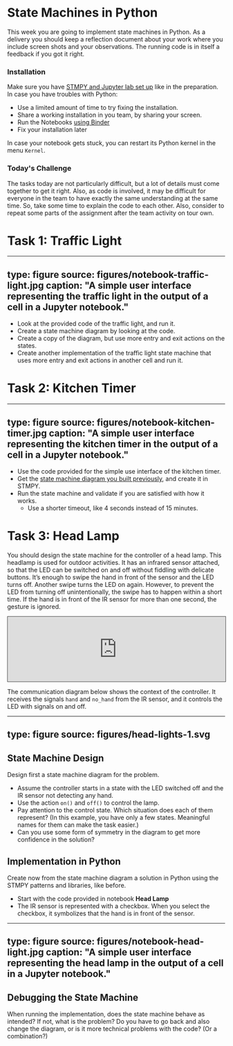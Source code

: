 # State Machines in Python

This week you are going to implement state machines in Python.
As a delivery you should keep a reflection document about your work where you include screen shots and your observations.
The running code is in itself a feedback if you got it right.


### Installation

Make sure you have [STMPY and Jupyter lab set up](prep-stmpy.html#jupyter-notebooks-introducing-stmpy) like in the preparation. In case you have troubles with Python:

* Use a limited amount of time to try fixing the installation.
* Share a working installation in you team, by sharing your screen.
* Run the Notebooks [using Binder](https://mybinder.org/v2/gh/falkr/stmpy-notebooks/HEAD)
* Fix your installation later


In case your notebook gets stuck, you can restart its Python kernel in the menu `Kernel`.


### Today's Challenge

The tasks today are not particularly difficult, but a lot of details must come together to get it right. 
Also, as code is involved, it may be difficult for everyone in the team to have exactly the same understanding at the same time. So, take some time to explain the code to each other.
Also, consider to repeat some parts of the assignment after the team activity on tour own.






# Task 1: Traffic Light


---
type: figure
source: figures/notebook-traffic-light.jpg
caption: "A simple user interface representing the traffic light in the output of a cell in a Jupyter notebook."
---

* Look at the provided code of the traffic light, and run it.
* Create a state machine diagram by looking at the code.
* Create a copy of the diagram, but use more entry and exit actions on the states.
* Create another implementation of the traffic light state machine that uses more entry and exit actions in another cell and run it.


# Task 2: Kitchen Timer


---
type: figure
source: figures/notebook-kitchen-timer.jpg
caption: "A simple user interface representing the kitchen timer in the output of a cell in a Jupyter notebook."
---

* Use the code provided for the simple use interface of the kitchen timer.
* Get the [state machine diagram you built previously](../unit-3-stm/teamwork-3.html), and create it in STMPY.
* Run the state machine and validate if you are satisfied with how it works.
  * Use a shorter timeout, like 4 seconds instead of 15 minutes.


# Task 3: Head Lamp

You should design the state machine for the controller of a head lamp.
This headlamp is used for outdoor activities.
It has an infrared sensor attached, so that the LED can be switched on and off without fiddling with delicate buttons.
It’s enough to swipe the hand in front of the sensor and the LED turns off.
Another swipe turns the LED on again. However, to prevent the LED from turning off unintentionally, the swipe has to happen within a short time.
If the hand is in front of the IR sensor for more than one second, the gesture is ignored.


<iframe src="https://ntnu.cloud.panopto.eu/Panopto/Pages/Embed.aspx?id=dfb44925-cafc-4ed0-9a54-ae39008d9451&autoplay=false&offerviewer=false&showtitle=false&showbrand=true&captions=false&interactivity=all" style="width:100%; border: 1px solid #464646;" allowfullscreen allow="autoplay"></iframe>


The communication diagram below shows the context of the controller.
It receives the signals `hand` and `no_hand` from the IR sensor, and it controls the LED with signals on and off.

---
type: figure
source: figures/head-lights-1.svg
---


## State Machine Design

Design first a state machine diagram for the problem.

* Assume the controller starts in a state with the LED switched off and the IR sensor not detecting any hand.
* Use the action `on()` and `off()` to control the lamp.
* Pay attention to the control state. Which situation does each of them represent? (In this example, you have only a few states. Meaningful names for them can make the task easier.)
* Can you use some form of symmetry in the diagram to get more confidence in the solution?


## Implementation in Python

Create now from the state machine diagram a solution in Python using the STMPY patterns and libraries, like before.

* Start with the code provided in notebook **Head Lamp**
* The IR sensor is represented with a checkbox. When you select the checkbox, it symbolizes that the hand is in front of the sensor. 

---
type: figure
source: figures/notebook-head-light.jpg
caption: "A simple user interface representing the head lamp in the output of a cell in a Jupyter notebook."
---

## Debugging the State Machine

When running the implementation, does the state machine behave as intended? If not, what is the problem? Do you have to go back and also change the diagram, or is it more technical problems with the code? (Or a combination?)